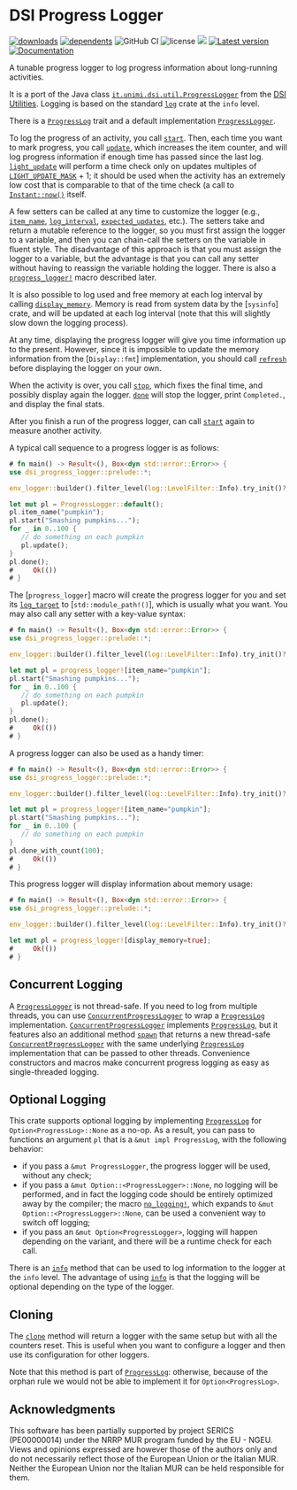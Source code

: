 # DSI Progress Logger

[![downloads](https://img.shields.io/crates/d/dsi-progress-logger)](https://crates.io/crates/dsi-progress-logger)
[![dependents](https://img.shields.io/librariesio/dependents/cargo/dsi-progress-logger)](https://crates.io/crates/dsi-progress-logger/reverse_dependencies)
![GitHub CI](https://github.com/vigna/dsi-progress-logger-rs/actions/workflows/rust.yml/badge.svg)
![license](https://img.shields.io/crates/l/dsi-progress-logger)
[![](https://tokei.rs/b1/github/vigna/dsi-progress-logger-rs?type=Rust,Python)](https://github.com/vigna/dsi-progress-logger-rs)
[![Latest version](https://img.shields.io/crates/v/dsi-progress-logger.svg)](https://crates.io/crates/dsi-progress-logger)
[![Documentation](https://docs.rs/dsi-progress-logger/badge.svg)](https://docs.rs/dsi-progress-logger)

A tunable progress logger to log progress information about long-running
activities.

It is a port of the Java class [`it.unimi.dsi.util.ProgressLogger`] from the
[DSI Utilities]. Logging is based on the standard [`log`] crate at the `info`
level.

There is a [`ProgressLog`] trait and a default implementation
[`ProgressLogger`].

To log the progress of an activity, you call [`start`]. Then, each time you want
to mark progress, you call [`update`], which increases the item counter, and
will log progress information if enough time has passed since the last log.
[`light_update`] will perform a time check only on updates multiples of
[`LIGHT_UPDATE_MASK`] + 1; it  should be used when the activity has an extremely
low cost that is comparable to that of the time check (a call to
[`Instant::now()`] itself.

A few setters can be called at any time to customize the logger (e.g.,
[`item_name`], [`log_interval`], [`expected_updates`], etc.). The setters take
and return a mutable reference to the logger, so you must first assign the
logger to a variable, and then you can chain-call the setters on the variable in
fluent style. The disadvantage of this approach is that you must assign the
logger to a variable, but the advantage is that you can call any setter without
having to reassign the variable holding the logger. There is also a
[`progress_logger!`] macro described later.

It is also possible to log used and free memory at each log interval by calling
[`display_memory`]. Memory is read from system data by the [`sysinfo`] crate,
and will be updated at each log interval (note that this will slightly slow down
the logging process).

At any time, displaying the progress logger will give you time information up to
the present. However,  since it is impossible to update the memory information
from the [`Display::fmt`] implementation, you should call [`refresh`] before
displaying the logger on your own.

When the activity is over, you call [`stop`], which fixes the final time, and
possibly display again the logger. [`done`] will stop the logger, print
`Completed.`, and display the final stats.

After you finish a run of the progress logger, can call [`start`] again to
measure another activity.

A typical call sequence to a progress logger is as follows:

```rust
# fn main() -> Result<(), Box<dyn std::error::Error>> {
use dsi_progress_logger::prelude::*;

env_logger::builder().filter_level(log::LevelFilter::Info).try_init()?;

let mut pl = ProgressLogger::default();
pl.item_name("pumpkin");
pl.start("Smashing pumpkins...");
for _ in 0..100 {
   // do something on each pumpkin
   pl.update();
}
pl.done();
#     Ok(())
# }
```

The [`progress_logger`] macro will create the progress logger for you and set
its [`log_target`] to [`std::module_path!()`], which is usually what you want.
You may also call any setter with a key-value syntax:

```rust
# fn main() -> Result<(), Box<dyn std::error::Error>> {
use dsi_progress_logger::prelude::*;

env_logger::builder().filter_level(log::LevelFilter::Info).try_init()?;

let mut pl = progress_logger![item_name="pumpkin"];
pl.start("Smashing pumpkins...");
for _ in 0..100 {
   // do something on each pumpkin
   pl.update();
}
pl.done();
#     Ok(())
# }
```

A progress logger can also be used as a handy timer:

```rust
# fn main() -> Result<(), Box<dyn std::error::Error>> {
use dsi_progress_logger::prelude::*;

env_logger::builder().filter_level(log::LevelFilter::Info).try_init()?;

let mut pl = progress_logger![item_name="pumpkin"];
pl.start("Smashing pumpkins...");
for _ in 0..100 {
   // do something on each pumpkin
}
pl.done_with_count(100);
#     Ok(())
# }
```

This progress logger will display information about  memory usage:

```rust
# fn main() -> Result<(), Box<dyn std::error::Error>> {
use dsi_progress_logger::prelude::*;

env_logger::builder().filter_level(log::LevelFilter::Info).try_init()?;

let mut pl = progress_logger![display_memory=true];
#     Ok(())
# }
```

## Concurrent Logging

A [`ProgressLogger`] is not thread-safe. If you need to log from multiple
threads, you can use [`ConcurrentProgressLogger`] to wrap a [`ProgressLog`]
implementation. [`ConcurrentProgressLogger`] implements [`ProgressLog`], but it
features also an additional method [`spawn`] that returns a new thread-safe
[`ConcurrentProgressLogger`] with the same underlying [`ProgressLog`]
implementation that can be passed to other threads. Convenience constructors and
macros make concurrent progress logging as easy as single-threaded logging.

## Optional Logging

This crate supports optional logging by implementing [`ProgressLog`] for
`Option<ProgressLog>::None` as a no-op. As a result, you can pass to functions an
argument `pl` that is a `&mut impl ProgressLog`, with the following behavior:

- if you pass a `&mut ProgressLogger`, the progress logger will be used, without
  any check;
- if you pass a `&mut Option::<ProgressLogger>::None`, no
  logging will be performed, and in fact the logging code should be entirely
  optimized away by the compiler; the macro [`no_logging!`], which expands
  to `&mut Option::<ProgressLogger>::None`, can be used a convenient way to
  switch off logging;
- if you pass an `&mut Option<ProgressLogger>`, logging will happen depending on
  the variant, and there will be a runtime check for each call.

There is an [`info`] method that can be used to log information to the logger at
the `info` level. The advantage of using [`info`] is that the logging will be
optional depending on the type of the logger.

## Cloning

The [`clone`] method will return a logger with the same setup but with all the
counters reset. This is useful when you want to configure a logger and then use
its configuration for other loggers.

Note that this method is part of [`ProgressLog`]: otherwise, because of the
orphan rule we would not be able to implement it for `Option<ProgressLog>`.

## Acknowledgments

This software has been partially supported by project SERICS (PE00000014) under
the NRRP MUR program funded by the EU - NGEU. Views and opinions expressed are
however those of the authors only and do not necessarily reflect those of the
European Union or the Italian MUR. Neither the European Union nor the Italian
MUR can be held responsible for them.

[`ProgressLog`]: https://docs.rs/dsi-progress-logger/latest/dsi_progress_logger/trait.ProgressLog.html
[`ProgressLogger`]: https://docs.rs/dsi-progress-logger/latest/dsi_progress_logger/struct.ProgressLogger.html
[`ConcurrentProgressLogger`]: <https://docs.rs/dsi-progress-logger/latest/dsi_progress_logger/struct.ConcurrentProgressLogger.html>
[`start`]: https://docs.rs/dsi-progress-logger/latest/dsi_progress_logger/trait.ProgressLog.html#tymethod.start
[`spawn`]: <https://docs.rs/dsi-progress-logger/latest/dsi_progress_logger/struct.ConcurrentProgressLogger.html#tymethod.spawn>
[`item_name`]: https://docs.rs/dsi-progress-logger/latest/dsi_progress_logger/trait.ProgressLog.html#tymethod.item_name
[`log_interval`]: https://docs.rs/dsi-progress-logger/latest/dsi_progress_logger/trait.ProgressLog.html#tymethod.log_interval
[`expected_updates`]: https://docs.rs/dsi-progress-logger/latest/dsi_progress_logger/trait.ProgressLog.html#tymethod.expected_updates
[`refresh`]: https://docs.rs/dsi-progress-logger/latest/dsi_progress_logger/trait.ProgressLog.html#tymethod.refresh
[`stop`]: https://docs.rs/dsi-progress-logger/latest/dsi_progress_logger/trait.ProgressLog.html#tymethod.stop
[`done`]: https://docs.rs/dsi-progress-logger/latest/dsi_progress_logger/trait.ProgressLog.html#tymethod.done
[`info`]: https://docs.rs/dsi-progress-logger/latest/dsi_progress_logger/trait.ProgressLog.html#tymethod.info
[`clone`]: https://docs.rs/dsi-progress-logger/latest/dsi_progress_logger/trait.ProgressLog.html#tymethod.clone
[`display_memory`]: https://docs.rs/dsi-progress-logger/latest/dsi_progress_logger/trait.ProgressLog.html#tymethod.display_memory
[`update`]: https://docs.rs/dsi-progress-logger/latest/dsi_progress_logger/trait.ProgressLog.html#tymethod.light_update
[`light_update`]: https://docs.rs/dsi-progress-logger/latest/dsi_progress_logger/trait.ProgressLog.html#tymethod.light_update
[`LIGHT_UPDATE_MASK`]: https://docs.rs/dsi-progress-logger/latest/dsi_progress_logger/struct.ProgressLogger.html#associatedconstant.LIGHT_UPDATE_MASK
[`it.unimi.dsi.util.ProgressLogger`]: https://dsiutils.di.unimi.it/docs/it/unimi/dsi/logging/ProgressLogger.html
[DSI Utilities]: https://dsiutils.di.unimi.it/
[`log`]: https://docs.rs/log
[`Instant::now()`]: https://doc.rust-lang.org/std/time/struct.Instant.html#method.now
[`progress_logger!`]: https://docs.rs/dsi-progress-logger/latest/dsi_progress_logger/macro.progress_logger.html
[`no_logging!`]: <https://docs.rs/dsi-progress-logger/latest/dsi_progress_logger/macro.no_logging.html>
[`log_target`]: <https://docs.rs/dsi-progress-logger/latest/dsi_progress_logger/trait.ProgressLog.html#tymethod.log_target>
